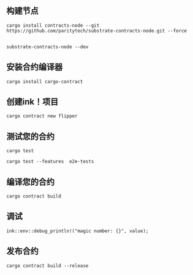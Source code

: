 ## 构建节点
```
cargo install contracts-node --git https://github.com/paritytech/substrate-contracts-node.git --force


substrate-contracts-node --dev
```
## 安装合约编译器
```
cargo install cargo-contract
```
## 创建ink！项目
```
cargo contract new flipper
```
## 测试您的合约
```
cargo test

cargo test --features  e2e-tests
```
## 编译您的合约
```
cargo contract build
```
## 调试
```
ink::env::debug_println!("magic number: {}", value);
```
## 发布合约
```
cargo contract build --release
```